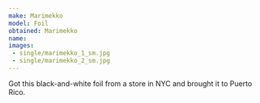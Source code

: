 ```yaml
---
make: Marimekko
model: Foil
obtained: Marimekko
name:
images:
 - single/marimekko_1_sm.jpg
 - single/marimekko_2_sm.jpg
---
```


Got this black-and-white foil from a store in NYC and brought it to Puerto Rico.
